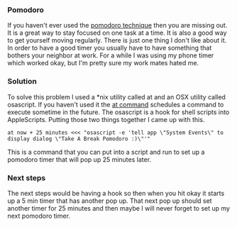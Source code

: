 ### Pomodoro
If you haven't ever used the [pomodoro technique](http://pomodorotechnique.com/) then you are missing out.
It is a great way to stay focused on one task at a time.
It is also a good way to get yourself moving regularly.
There is just one thing I don't like about it.
In order to have a good timer you usually have to have something that bothers your neighbor at work.
For a while I was using my phone timer which worked okay, but I'm pretty sure my work mates hated me.
### Solution
To solve this problem I used a *nix utility called at and an OSX utility called osascript.
If you haven't used it the [at command](http://www.computerhope.com/unix/uat.htm) schedules a command to execute sometime in the future.
The osascript is a hook for shell scripts into AppleScripts.
Putting those two things together I came up with this.

``` at now + 25 minutes <<< "osascript -e 'tell app \"System Events\" to display dialog \"Take A Break Pomodoro :)\"'" ```

This is a command that you can put into a script and run to set up a pomodoro timer that will pop up 25 minutes later.

### Next steps
The next steps would be having a hook so then when you hit okay it starts up a 5 min timer that has another pop up.
That next pop up should set another timer for 25 minutes and then maybe I will never forget to set up my next pomodoro timer.
